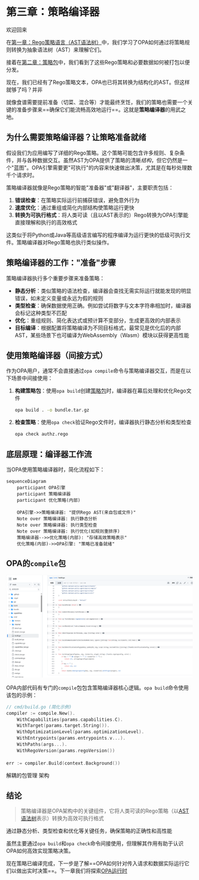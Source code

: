 # 第三章：策略编译器

欢迎回来

在[第一章：Rego策略语言（AST语法树）](01_rego_policy_language__ast__.md)中，我们学习了OPA如何通过将策略规则转换为抽象语法树（AST）来理解它们。

接着在[第二章：策略包](02_policy_bundles_.md)中，我们看到了这些Rego策略和必要数据如何被打包以便分发。

现在，我们已经有了Rego策略文本，OPA也已将其转换为结构化的AST。但这样就够了吗？并非

就像食谱需要提前准备（切菜、混合等）才能最终烹饪，我们的策略也需要一个关键的准备步骤来==确保它们能流畅高效地运行==。这就是**策略编译器**的用武之地。

## 为什么需要策略编译器？让策略准备就绪

假设我们为应用编写了详细的Rego策略。这个策略可能包含许多规则、复杂条件，并与各种数据交互。虽然AST为OPA提供了策略的清晰*结构*，但它仍然是一个"蓝图"。OPA引擎需要更"可执行"的内容来快速做出决策，尤其是在每秒处理数千个请求时。

策略编译器就像是Rego策略的智能"准备器"或"翻译器"，主要职责包括：
1. **错误检查**：在策略实际运行前捕获错误，避免意外行为
2. **速度优化**：通过重组或简化内部结构使策略运行更快
3. **转换为可执行格式**：将人类可读（且以AST表示的）Rego转换为OPA引擎能直接理解和执行的高效格式

这类似于将Python或Java等高级语言编写的程序编译为运行更快的低级可执行文件。策略编译器对Rego策略也执行类似操作。

## 策略编译器的工作："准备"步骤

策略编译器执行多个重要步骤来准备策略：
* **静态分析**：类似策略的语法检查，编译器会查找无需实际运行就能发现的明显错误，如未定义变量或永远为假的规则
* **类型检查**：确保数据使用正确。例如尝试将数字与文本字符串相加时，编译器会标记这种类型不匹配
* **优化**：重组规则、简化表达式或预计算不变部分，生成更高效的内部表示
* **目标编译**：根据配置将策略编译为不同目标格式，最常见是优化后的内部AST，某些场景下也可编译为WebAssembly（Wasm）模块以获得更高性能

## 使用策略编译器（间接方式）

作为OPA用户，通常不会直接通过`opa compile`命令与策略编译器交互，而是在以下场景中间接使用：
1. **构建策略包**：使用`opa build`创建[策略包](02_policy_bundles_.md)时，编译器在幕后处理和优化Rego文件
   ```bash
   opa build . -o bundle.tar.gz
   ```
2. **检查策略**：使用`opa check`验证Rego文件时，编译器执行静态分析和类型检查
   ```bash
   opa check authz.rego
   ```

## 底层原理：编译器工作流

当OPA使用策略编译器时，简化流程如下：
```mermaid
sequenceDiagram
    participant OPA引擎
    participant 策略编译器
    participant 优化策略(内部)

    OPA引擎->>策略编译器: "提供Rego AST(来自包或文件)"
    Note over 策略编译器: 执行静态分析
    Note over 策略编译器: 执行类型检查
    Note over 策略编译器: 执行优化(如规则重排序)
    策略编译器-->>优化策略(内部): "存储高效策略表示"
    优化策略(内部)->>OPA引擎: "策略已准备就绪"
```

## OPA的`compile`包

![image-20251024120745644](image-20251024120745644.png)

OPA内部代码有专门的`compile`包包含策略编译器核心逻辑。`opa build`命令使用该包的示例：
```go
// cmd/build.go (简化示例)
compiler := compile.New().
    WithCapabilities(params.capabilities.C).
    WithTarget(params.target.String()).
    WithOptimizationLevel(params.optimizationLevel).
    WithEntrypoints(params.entrypoints.v...).
    WithPaths(args...).
    WithRegoVersion(params.regoVersion())

err := compiler.Build(context.Background())
```

解耦的包管理 架构

## 结论

> 策略编译器是OPA架构中的关键组件，它将人类可读的Rego策略（以[AST语法树](01_rego_policy_language__ast__.md)表示）转换为高效可执行格式

通过静态分析、类型检查和优化等关键任务，确保策略的正确性和高性能

虽然主要通过`opa build`和`opa check`命令间接使用，但理解其作用有助于认识OPA如何高效实现策略决策。

现在策略已编译完成，下一步是了解==OPA如何针对传入请求和数据实际运行它们以做出实时决策==。下一章我们将探索[OPA运行时](04_opa_runtime_.md)
